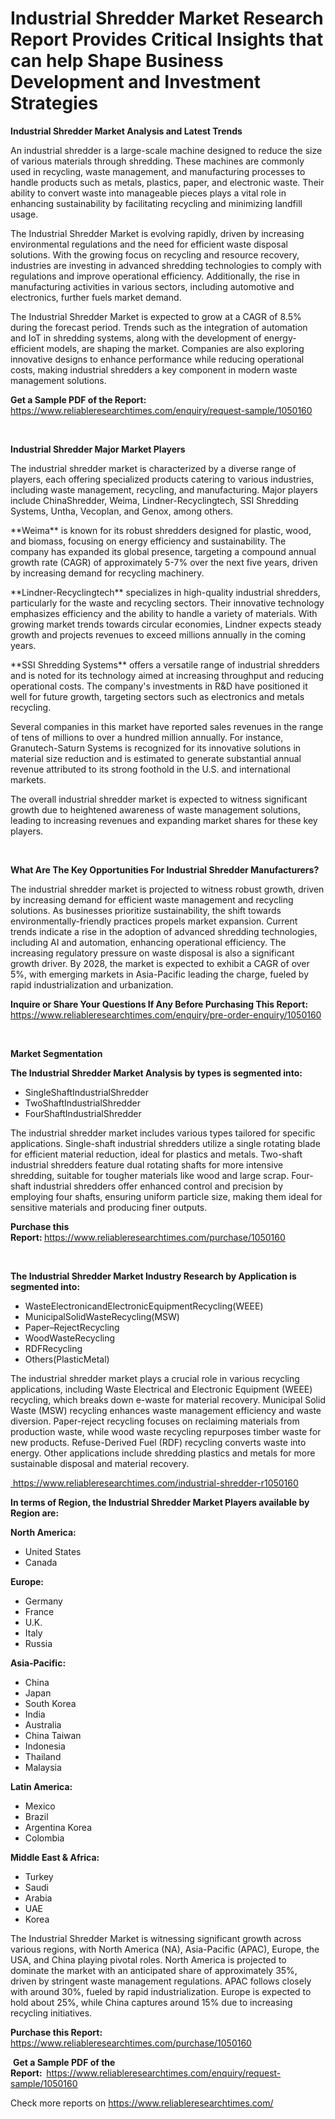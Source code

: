 <p><h1>Industrial Shredder Market Research Report Provides Critical Insights that can help Shape Business Development and Investment Strategies</h1></p><p><strong>Industrial Shredder Market Analysis and Latest Trends</strong></p>
<p><p>An industrial shredder is a large-scale machine designed to reduce the size of various materials through shredding. These machines are commonly used in recycling, waste management, and manufacturing processes to handle products such as metals, plastics, paper, and electronic waste. Their ability to convert waste into manageable pieces plays a vital role in enhancing sustainability by facilitating recycling and minimizing landfill usage.</p><p>The Industrial Shredder Market is evolving rapidly, driven by increasing environmental regulations and the need for efficient waste disposal solutions. With the growing focus on recycling and resource recovery, industries are investing in advanced shredding technologies to comply with regulations and improve operational efficiency. Additionally, the rise in manufacturing activities in various sectors, including automotive and electronics, further fuels market demand.</p><p>The Industrial Shredder Market is expected to grow at a CAGR of 8.5% during the forecast period. Trends such as the integration of automation and IoT in shredding systems, along with the development of energy-efficient models, are shaping the market. Companies are also exploring innovative designs to enhance performance while reducing operational costs, making industrial shredders a key component in modern waste management solutions.</p></p>
<p><strong>Get a Sample PDF of the Report:&nbsp;</strong> <a href="https://www.reliableresearchtimes.com/enquiry/request-sample/1050160?utm_campaign=2771&utm_medium=2&utm_source=Github&utm_content=ia&utm_term=08042025&utm_id=industrial-shredder">https://www.reliableresearchtimes.com/enquiry/request-sample/1050160</a></p>
<p>&nbsp;</p>
<p><strong>Industrial Shredder Major Market Players</strong></p>
<p><p>The industrial shredder market is characterized by a diverse range of players, each offering specialized products catering to various industries, including waste management, recycling, and manufacturing. Major players include ChinaShredder, Weima, Lindner-Recyclingtech, SSI Shredding Systems, Untha, Vecoplan, and Genox, among others.</p><p>**Weima** is known for its robust shredders designed for plastic, wood, and biomass, focusing on energy efficiency and sustainability. The company has expanded its global presence, targeting a compound annual growth rate (CAGR) of approximately 5-7% over the next five years, driven by increasing demand for recycling machinery.</p><p>**Lindner-Recyclingtech** specializes in high-quality industrial shredders, particularly for the waste and recycling sectors. Their innovative technology emphasizes efficiency and the ability to handle a variety of materials. With growing market trends towards circular economies, Lindner expects steady growth and projects revenues to exceed millions annually in the coming years.</p><p>**SSI Shredding Systems** offers a versatile range of industrial shredders and is noted for its technology aimed at increasing throughput and reducing operational costs. The company's investments in R&D have positioned it well for future growth, targeting sectors such as electronics and metals recycling.</p><p>Several companies in this market have reported sales revenues in the range of tens of millions to over a hundred million annually. For instance, Granutech-Saturn Systems is recognized for its innovative solutions in material size reduction and is estimated to generate substantial annual revenue attributed to its strong foothold in the U.S. and international markets.</p><p>The overall industrial shredder market is expected to witness significant growth due to heightened awareness of waste management solutions, leading to increasing revenues and expanding market shares for these key players.</p></p>
<p>&nbsp;</p>
<p><strong>What Are The Key Opportunities For Industrial Shredder Manufacturers?</strong></p>
<p><p>The industrial shredder market is projected to witness robust growth, driven by increasing demand for efficient waste management and recycling solutions. As businesses prioritize sustainability, the shift towards environmentally-friendly practices propels market expansion. Current trends indicate a rise in the adoption of advanced shredding technologies, including AI and automation, enhancing operational efficiency. The increasing regulatory pressure on waste disposal is also a significant growth driver. By 2028, the market is expected to exhibit a CAGR of over 5%, with emerging markets in Asia-Pacific leading the charge, fueled by rapid industrialization and urbanization.</p></p>
<p><strong>Inquire or Share Your Questions If Any Before Purchasing This Report:</strong> <a href="https://www.reliableresearchtimes.com/enquiry/pre-order-enquiry/1050160?utm_campaign=2771&utm_medium=2&utm_source=Github&utm_content=ia&utm_term=08042025&utm_id=industrial-shredder">https://www.reliableresearchtimes.com/enquiry/pre-order-enquiry/1050160</a></p>
<p>&nbsp;</p>
<p><strong>Market Segmentation</strong></p>
<p><strong>The Industrial Shredder Market Analysis by types is segmented into:</strong></p>
<p><ul><li>SingleShaftIndustrialShredder</li><li>TwoShaftIndustrialShredder</li><li>FourShaftIndustrialShredder</li></ul></p>
<p><p>The industrial shredder market includes various types tailored for specific applications. Single-shaft industrial shredders utilize a single rotating blade for efficient material reduction, ideal for plastics and metals. Two-shaft industrial shredders feature dual rotating shafts for more intensive shredding, suitable for tougher materials like wood and large scrap. Four-shaft industrial shredders offer enhanced control and precision by employing four shafts, ensuring uniform particle size, making them ideal for sensitive materials and producing finer outputs.</p></p>
<p><strong>Purchase this Report:&nbsp;</strong><a href="https://www.reliableresearchtimes.com/purchase/1050160?utm_campaign=2771&utm_medium=2&utm_source=Github&utm_content=ia&utm_term=08042025&utm_id=industrial-shredder">https://www.reliableresearchtimes.com/purchase/1050160</a></p>
<p>&nbsp;</p>
<p><strong>The Industrial Shredder Market Industry Research by Application is segmented into:</strong></p>
<p><ul><li>WasteElectronicandElectronicEquipmentRecycling(WEEE)</li><li>MunicipalSolidWasteRecycling(MSW)</li><li>Paper–RejectRecycling</li><li>WoodWasteRecycling</li><li>RDFRecycling</li><li>Others(PlasticMetal)</li></ul></p>
<p><p>The industrial shredder market plays a crucial role in various recycling applications, including Waste Electrical and Electronic Equipment (WEEE) recycling, which breaks down e-waste for material recovery. Municipal Solid Waste (MSW) recycling enhances waste management efficiency and waste diversion. Paper-reject recycling focuses on reclaiming materials from production waste, while wood waste recycling repurposes timber waste for new products. Refuse-Derived Fuel (RDF) recycling converts waste into energy. Other applications include shredding plastics and metals for more sustainable disposal and material recovery.</p></p>
<p><a href="https://www.reliableresearchtimes.com/industrial-shredder-r1050160?utm_campaign=2771&utm_medium=2&utm_source=Github&utm_content=ia&utm_term=08042025&utm_id=industrial-shredder">&nbsp;https://www.reliableresearchtimes.com/industrial-shredder-r1050160</a></p>
<p><strong>In terms of Region, the Industrial Shredder Market Players available by Region are:</strong></p>
<p>
    <p> <strong> North America: </strong>
        <ul>
            <li>United States</li>
            <li>Canada</li>
        </ul>
        </p> 
    <p> <strong> Europe: </strong>
        <ul>
            <li>Germany</li>
            <li>France</li>
            <li>U.K.</li>
            <li>Italy</li>
            <li>Russia</li>
        </ul>
        </p> 
    <p> <strong> Asia-Pacific: </strong>
        <ul>
            <li>China</li>
            <li>Japan</li>
            <li>South Korea</li>
            <li>India</li>
            <li>Australia</li>
            <li>China Taiwan</li>
            <li>Indonesia</li>
            <li>Thailand</li>
            <li>Malaysia</li>
        </ul>
        </p> 
    <p> <strong> Latin America: </strong>
        <ul>
            <li>Mexico</li>
            <li>Brazil</li>
            <li>Argentina Korea</li>
            <li>Colombia</li>
        </ul>
        </p> 
    <p> <strong> Middle East & Africa: </strong>
        <ul>
            <li>Turkey</li>
            <li>Saudi</li>
            <li>Arabia</li>
            <li>UAE</li>
            <li>Korea</li>
        </ul>
    </p>
    </p>
<p><p>The Industrial Shredder Market is witnessing significant growth across various regions, with North America (NA), Asia-Pacific (APAC), Europe, the USA, and China playing pivotal roles. North America is projected to dominate the market with an anticipated share of approximately 35%, driven by stringent waste management regulations. APAC follows closely with around 30%, fueled by rapid industrialization. Europe is expected to hold about 25%, while China captures around 15% due to increasing recycling initiatives.</p></p>
<p><strong>Purchase this Report: </strong><a href="https://www.reliableresearchtimes.com/purchase/1050160?utm_campaign=2771&utm_medium=2&utm_source=Github&utm_content=ia&utm_term=08042025&utm_id=industrial-shredder">https://www.reliableresearchtimes.com/purchase/1050160</a></p>
<p>&nbsp;<strong>Get a Sample PDF of the Report:&nbsp;&nbsp;</strong><a href="https://www.reliableresearchtimes.com/enquiry/request-sample/1050160?utm_campaign=2771&utm_medium=2&utm_source=Github&utm_content=ia&utm_term=08042025&utm_id=industrial-shredder">https://www.reliableresearchtimes.com/enquiry/request-sample/1050160</a></p>
<p><strong></strong></p>
<p>Check more reports on <a href="https://www.reliableresearchtimes.com/?utm_campaign=2771&utm_medium=2&utm_source=Github&utm_content=ia&utm_term=08042025&utm_id=industrial-shredder">https://www.reliableresearchtimes.com/</a></p>